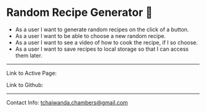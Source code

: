# Random Recipe Generator 🍔
* As a user I want to generate random recipes on the click of a button.
* As a user I want to be able to choose a new random recipe.
* As a user I want to see a video of how to cook the recipe, if I so choose.
* As a user I want to save recipes to local storage so that I can access them later.












---

Link to Active Page:

Link to Github:




---
Contact Info:  tchaiwanda.chambers@gmail.com
